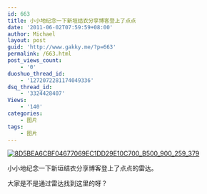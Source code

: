 ```yaml
---
id: 663
title: 小小地纪念一下新垣结衣分享博客登上了点点
date: '2011-06-02T07:59:59+08:00'
author: Michael
layout: post
guid: 'http://www.gakky.me/?p=663'
permalink: /663.html
post_views_count:
    - '0'
duoshuo_thread_id:
    - '1272072281174049336'
dsq_thread_id:
    - '3324428407'
Views:
    - '140'
categories:
    - 图片
tags:
    - 图片
---
```


[![8D5BEA6CBF04677069EC1DD29E10C700_B500_900_259_379](http://www.yui-aragaki.org/wp-content/uploads/img/8D5BEA6CBF04677069EC1DD29E10C700_B500_900_259_379.jpeg)](http://www.yui-aragaki.org/wp-content/uploads/img/8D5BEA6CBF04677069EC1DD29E10C700_B1280_1280_259_379.jpeg)

小小地纪念一下新垣结衣分享博客登上了点点的雷达。

大家是不是通过雷达找到这里的呀？